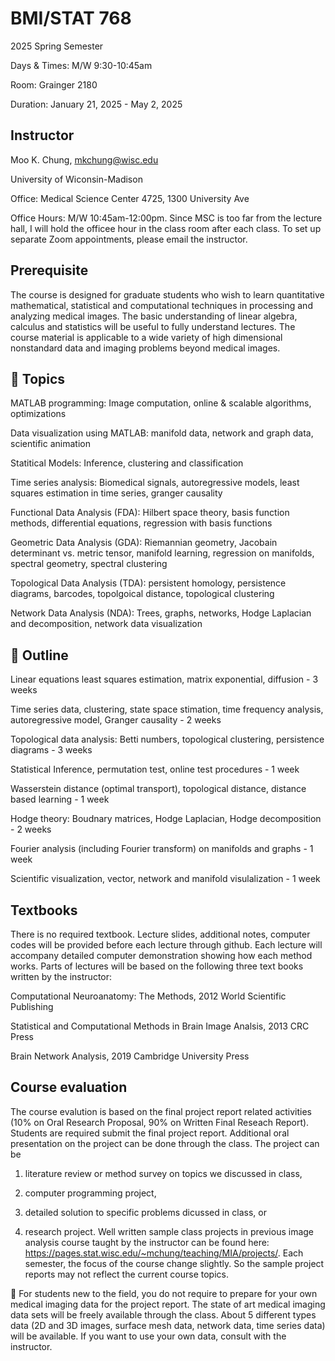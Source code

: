 # BMI/STAT 768

2025 Spring Semester

Days & Times: M/W 9:30-10:45am 

Room: Grainger 2180

Duration: January 21, 2025 - May 2, 2025



## Instructor
Moo K. Chung, mkchung@wisc.edu

University of Wiconsin-Madison

Office: Medical Science Center 4725, 1300 University Ave

Office Hours: M/W 10:45am-12:00pm. Since MSC is too far from the lecture hall, I will hold the officee hour in the class room after each class. 
To set up separate Zoom appointments, please email the instructor. 


## Prerequisite
The course is designed for graduate students who wish to learn quantitative mathematical, statistical and computational techniques in processing and analyzing medical images. The basic understanding of linear algebra, calculus and statistics will be useful to fully understand lectures. The course material is applicable to a wide variety of high dimensional nonstandard data and imaging problems beyond medical images. 



## 🔴 Topics

MATLAB programming: Image computation, online & scalable algorithms, optimizations

Data visualization using MATLAB: manifold data, network and graph data, scientific animation

Statitical Models: Inference, clustering and classification

Time series analysis: Biomedical signals, autoregressive models, least squares estimation in time series, granger causality

Functional Data Analysis (FDA): Hilbert space theory, basis function methods, differential equations, regression with basis functions

Geometric Data Analysis (GDA): Riemannian geometry, Jacobain determinant vs. metric tensor, manifold learning, 
regression on manifolds, spectral geometry, spectral clustering

Topological Data Analysis (TDA): persistent homology, persistence diagrams, barcodes, topolgoical distance, topological clustering

Network Data Analysis (NDA): Trees, graphs, networks, Hodge Laplacian and decomposition, network data visualization


## 🔴 Outline

Linear equations least squares estimation, matrix exponential, diffusion - 3 weeks

Time series data, clustering, state space stimation, time frequency analysis, autoregressive model, Granger causality - 2 weeks

Topological data analysis: Betti numbers, topological clustering, persistence diagrams - 3 weeks

Statistical Inference, permutation test, online test procedures - 1 week 

Wasserstein distance (optimal transport), topological distance, distance based learning - 1 week

Hodge theory: Boudnary matrices, Hodge Laplacian, Hodge decomposition - 2 weeks

Fourier analysis (including Fourier transform) on manifolds and graphs - 1 week

Scientific visualization, vector, network and manifold visulalization - 1 week




## Textbooks

There is no required textbook. Lecture slides, additional notes, computer codes will be provided before each lecture through github. Each lecture will accompany detailed computer demonstration showing how each method works. Parts of lectures will be based on the following three text books written by the instructor:

Computational Neuroanatomy: The Methods, 2012 World Scientific Publishing

Statistical and Computational Methods in Brain Image Analsis, 2013 CRC Press

Brain Network Analysis, 2019 Cambridge University Press


## Course evaluation 

The course evalution is based on the final project report related activities (10% on Oral Research Proposal, 90% on Written Final Reseach Report). Students are required submit the final project report. Additional oral presentation on the project can be done through the class. The project can be 

1) literature review or method survey on topics we discussed in class,

2) computer programming project,
  
3) detailed solution to specific problems dicussed in class, or

4) research project. Well written sample class projects in previous image analysis course taught by the instructor can be found here: https://pages.stat.wisc.edu/~mchung/teaching/MIA/projects/. Each semester, the focus of the course change slightly. So the sample project reports may not reflect the current course topics. 

🔴 For students new to the field, you do not require to prepare for your own medical imaging data for the project report. The state of art medical imaging data sets will be freely available through the class. About 5 different types data (2D and 3D images, surface mesh data, network data, time series data) will be available. If you want to use your own data, consult with the instructor. 




